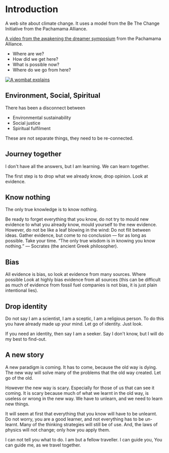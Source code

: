 # Introduction
A web site about climate change. It uses a model from the Be The Change Initiative from the  Pachamama Alliance.

[A video from the awakening the dreamer symposium](https://www.youtube.com/watch?v=PbS_V3qgxdI) from the Pachamama Alliance.

* Where are we? 
* How did we get here?
* What is possible now?
* Where do we go from here?

[![A wombat explains](images/be-the-change/home.png "a wombat explains how everything is connected.")](https://www.youtube.com/watch?v=GqJUeRltxs8)

## Environment, Social, Spiritual
There has been a disconnect between

* Environmental sustainability
* Social justice
* Spiritual fulfilment

These are not separate things, they need to be re-connected. 

## Journey together
I don't have all the answers, but I am learning. We can learn together. 

The first step is to drop what we already know, drop opinion. Look at evidence.

## Know nothing
The only true knowledge is to know nothing.

Be ready to forget everything that you know, do not try to mould new evidence to what you already know, mould yourself to the new evidence. However, do not be like a leaf blowing in the wind: Do not flit between ideas. Gather evidence, but come to no conclusion — for as long as possible. Take your time. <q>The only true wisdom is in knowing you know nothing.</q> — Socrates (the ancient Greek philosopher).

## Bias
All evidence is bias, so look at evidence from many sources. Where possible Look at highly bias evidence from all sources (this can be difficult as much of evidence from fossil fuel companies is not bias, it is just plain intentional lies). 

## Drop identity
Do not say I am a scientist, I am a sceptic, I am a religious person. To do this you have already made up your mind. Let go of identity. Just look.

If you need an identity, then say I am a seeker. Say I don't know, but I will do my best to find-out. 

## A new story

A new paradigm is coming. It has to come, because the old way is dying.
The new way will solve many of the problems that the old way created. Let go of the old.

However the new way is scary. Especially for those of us that can see it coming. It is scary because much of what we learnt in the old way, is useless or wrong in the new way. We have to unlearn, and we need to learn new things. 

It will seem at first that everything that you know will have to be unlearnt. Do not worry, you are a good learner, and not everything has to be un-learnt. Many of the thinking strategies will still be of use. And, the laws of physics will not change; only how you apply them. 

I can not tell you what to do. I am but a fellow traveller. I can guide you, You can guide me, as we travel together.

